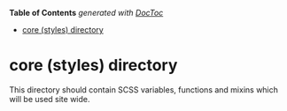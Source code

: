 <!-- START doctoc generated TOC please keep comment here to allow auto update -->
<!-- DON'T EDIT THIS SECTION, INSTEAD RE-RUN doctoc TO UPDATE -->
**Table of Contents**  *generated with [DocToc](https://github.com/thlorenz/doctoc)*

- [core (styles) directory](#core-styles-directory)

<!-- END doctoc generated TOC please keep comment here to allow auto update -->

# core (styles) directory
This directory should contain SCSS variables, functions and mixins which will be used site wide.

